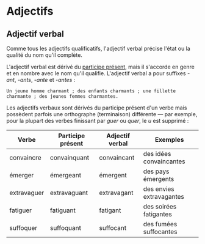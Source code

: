 
# Adjectifs

## Adjectif verbal

Comme tous les adjectifs qualificatifs, l'adjectif verbal précise l'état ou la qualité du nom qu'il complète.

L'adjectif verbal est dérivé du [participe présent](../conjugaison.md#participe-présent), mais il s'accorde en genre et en nombre avec le nom qu'il qualifie. L'adjectif verbal a pour suffixes *-ant*, *-ants*, *-ante* et *-antes* :

```text
Un jeune homme charmant ; des enfants charmants ; une fillette charmante ; des jeunes femmes charmantes.
```

Les adjectifs verbaux sont dérivés du participe présent d'un verbe mais possèdent parfois une orthographe (terminaison) différente — par exemple, pour la plupart des verbes finissant par *guer* ou *quer*, le *u* est supprimé :

| Verbe       | Participe présent | Adjectif verbal | Exemples                 |
| ----------- | ----------------- | --------------- | ------------------------ |
| convaincre  | convainquant      | convaincant     | des idées convaincantes  |
| émerger     | émergeant         | émergent        | des pays émergents       |
| extravaguer | extravaguant      | extravagant     | des envies extravagantes |
| fatiguer    | fatiguant         | fatigant        | des soirées fatigantes   |
| suffoquer   | suffoquant        | suffocant       | des fumées suffocantes   |
